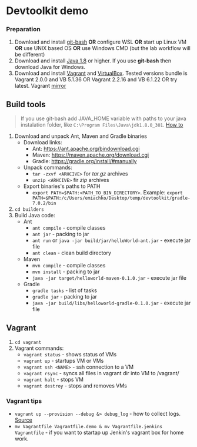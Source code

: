 # Devtoolkit demo
### Preparation
1. Download and install [git-bash](https://gitforwindows.org/) **OR** configure WSL **OR** start up Linux VM **OR** use UNIX based OS **OR** use Windows CMD (but the lab workflow will be different)
2. Download and install [Java 1.8](https://www.oracle.com/java/technologies/javase/javase-jdk8-downloads.html) or higher. If you use **git-bash** then download Java for Windows.
3. Download and install [Vagrant](https://www.vagrantup.com/downloads) and [VirtualBox](https://www.virtualbox.org/wiki/Downloads). Tested versions bundle is Vagrant 2.0.0 and VB 5.1.36 OR Vagrant 2.2.16 and VB 6.1.22 OR try latest. Vagrant [mirror](https://www.filecroco.com/download-vagrant/download/)

## Build tools
> If you use git-bash add JAVA_HOME variable with paths to your java instalation folder, like `C:\Program Files\Java\jdk1.8.0_301`. [How to](https://windowsloop.com/add-environment-variable-in-windows-10/)
1. Download and unpack Ant, Maven and Gradle binaries
    - Download links:
        - Ant: https://ant.apache.org/bindownload.cgi
        - Maven: https://maven.apache.org/download.cgi
        - Gradle: https://gradle.org/install/#manually
    - Unpack commands:
        - `tar -zxvf <ARHCIVE>` for *tar.gz* archives
        - `unzip <ARHCIVE>` fir *zip* archives
    - Export binaries's paths to PATH
        - `export PATH=$PATH:<PATH_TO_BIN_DIRECTORY>`. Example: `export PATH=$PATH:/c/Users/emiachko/Desktop/temp/devtoolkit/gradle-7.0.2/bin`
3. `cd builders`
4. Build Java code:
    - Ant
      - `ant compile` - compile classes 
      - `ant jar` - packing to jar
      - `ant run` or `java -jar build/jar/helloWorld-ant.jar` - execute jar file
      - `ant clean` - clean build directory
    - Maven
      - `mvn compile` - compile classes
      - `mvn install` - packing to jar
      - `java -jar target/helloworld-maven-0.1.0.jar` - execute jar file
    - Gradle
      - `gradle tasks` - list of tasks
      - `gradle jar` - packing to jar
      - `java -jar build/libs/helloworld-gradle-0.1.0.jar` - execute jar file

## Vagrant
1. `cd vagrant`
2. Vagrant commands:
    - `vagrant status` - shows status of VMs
    - `vagrant up` - startups VM or VMs
    - `vagrant ssh <NAME>` - ssh connection to a VM
    - `vagrant rsync` - syncs all files in vagrant dir into VM to /vagrant/
    - `vagrant halt` - stops VM
    - `vagrant destroy` - stops and removes VMs

### Vagrant tips
- `vagrant up --provision --debug &> debug_log` - how to collect logs. [Source](https://unix.stackexchange.com/questions/244343/where-is-vagrants-log-file)
- `mv Vagrantfile Vagrantfile.demo & mv Vagrantfile.jenkins Vagrantfile` - if you want to startap up Jenkin's vagrant box for home work.
